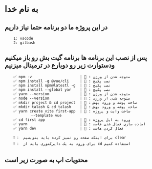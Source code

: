 # به نام خدا 

## در این پروژه ما دو برنامه حتما نیاز داریم 

        1: vscode
        2: gitbash

## پس از نصب این برنامه ها برنامه گیت بش رو باز میکنیم ودستوارت زیر رو دوبارع در ترمینال میزنیم

        ✅ npm -v                      | 🔳 : متوجه شدن از ورژن
        ✅ npm install -g @vue/cli     | 🔳 : نصب پکیج
        ✅ npm install npm@latestl -g  | 🔳 : نصب پکیج
        ✅ npm install --global yar    | 🔳 : نصب پکیج
        ✅ yarn --version              | 🔳 : متوجه شدن از ورژن 
        ✅ node --version              | 🔳 : متوجه شدن از ورژن
        ✅ mkdir project & cd project  | 🔳 : ساخت پوشه و ورود بهش
        ✅ mkdir talash & cd talash    | 🔳 : ساخت پوشه و ورود بهش
        ✅ yarn create vite first-app  | 🔳 : ساخت وایت و پروژه 
                --template vue                 
        ✅ cd first app                | 🔳 : ورود به ایل پروژه
        ✅ yarn                        | 🔳 : اماده سازی فعال شدن هاست
        ✅ yarn dev                    | 🔳 : فعال کردن هاست

        ❗ :  برای اینکه صفحه رو تمیز کرده باید بنویسیم clear
        ❗ :  برای ورود به یک دایرکتوری باید از cd استفاده کنیم
## محتویات اپ به صورت زیر است